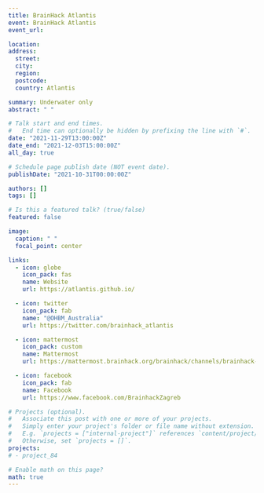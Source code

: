 ```yaml
---
title: BrainHack Atlantis
event: BrainHack Atlantis
event_url:

location:
address:
  street:
  city:
  region:
  postcode:
  country: Atlantis

summary: Underwater only
abstract: " "

# Talk start and end times.
#   End time can optionally be hidden by prefixing the line with `#`.
date: "2021-11-29T13:00:00Z"
date_end: "2021-12-03T15:00:00Z"
all_day: true

# Schedule page publish date (NOT event date).
publishDate: "2021-10-31T00:00:00Z"

authors: []
tags: []

# Is this a featured talk? (true/false)
featured: false

image:
  caption: " "
  focal_point: center

links:
  - icon: globe
    icon_pack: fas
    name: Website
    url: https://atlantis.github.io/

  - icon: twitter
    icon_pack: fab
    name: "@OHBM_Australia"
    url: https://twitter.com/brainhack_atlantis

  - icon: mattermost
    icon_pack: custom
    name: Mattermost
    url: https://mattermost.brainhack.org/brainhack/channels/brainhack-atlantis

  - icon: facebook
    icon_pack: fab
    name: Facebook
    url: https://www.facebook.com/BrainhackZagreb    

# Projects (optional).
#   Associate this post with one or more of your projects.
#   Simply enter your project's folder or file name without extension.
#   E.g. `projects = ["internal-project"]` references `content/project/deep-learning/index.md`.
#   Otherwise, set `projects = []`.
projects:
# - project_84

# Enable math on this page?
math: true
---
```

